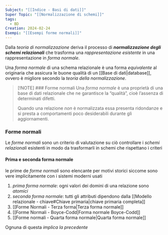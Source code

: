 ```yaml
---
Subject: "[[Indice - Basi di dati]]"
Super Topic: "[[Normalizzazione di schemi]]"
tags:
  - BD
Creation: 2024-02-24
Esempi: "[[Esempi forme normali]]"
---
```

 Dalla _teoria di normalizzazione_ deriva il processo di __*normalizzazione degli schemi relazionali*__ che trasforma una _rappresentazione esistente_ in una rappresentazione in _forma normale_.

Una _forma normale_ di una schema relazionale è una forma _equivalente_ al originaria che assicura le buone qualità di un [[Base di dati|database]], ovvero è migliore secondo la _teoria della normalizzazione_.


> [!NOTE] ### Forme normali
> Una _forma normale_ è una proprietà di una base di dati relazionale che ne garantisce la “qualità”, cioè l’assenza di determinati difetti.
> 
> Quando una relazione _non_ è normalizzata essa presenta ridondanze e si presta a comportamenti poco desiderabili durante gli aggiornamenti.
> 

### Forme normali
Le _forme normali_ sono un criterio di valutazione su ciò controllare i _schemi relazionali_ esistenti in modo da trasformarli in schemi che rispettano i criteri

#### Prima e seconda forma normale
le prime de _forme normali_ sono elencante per motivi storici siccome sono vere implicitamente con i sistemi moderni usati
1. _prima forma normale_: ogni valori dei domini di una relazione sono _atomici_
2. _seconda forma normale_: tutti gli attributi dipendono dalla [[Modello relazionale - chiave#Chiave primaria|chiave primaria completa]]
3. [[Forme Normali - Terza forma|Terza forma normale]]
4. [[Forme Normali - Boyce-Codd|Forma normale Boyce-Codd]]
5. [[Forme normali - Quarta forma normale|Quarta forma normale]]

Ognuna di questa _implica la precedente_